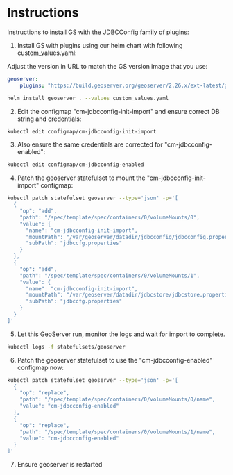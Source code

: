 # Instructions 

Instructions to install GS with the JDBCConfig family of plugins:

1. Install GS with plugins using our helm chart with following custom_values.yaml:

Adjust the version in URL to match the GS version image that you use:

```yaml
geoserver:
    plugins: "https://build.geoserver.org/geoserver/2.26.x/ext-latest/geoserver-2.26-SNAPSHOT-wps-plugin.zip https://build.geoserver.org/geoserver/2.26.x/ext-latest/geoserver-2.26-SNAPSHOT-wps-cluster-hazelcast-plugin.zip https://build.geoserver.org/geoserver/2.26.x/community-latest/geoserver-2.26-SNAPSHOT-jdbcconfig-plugin.zip https://build.geoserver.org/geoserver/2.26.x/community-latest/geoserver-2.26-SNAPSHOT-jdbcstore-plugin.zip https://build.geoserver.org/geoserver/2.26.x/community-latest/geoserver-2.26-SNAPSHOT-hz-cluster-plugin.zip"
```

```sh
helm install geoserver . --values custom_values.yaml
```

2. Edit the configmap "cm-jdbcconfig-init-import" and ensure correct DB string and credentials:

```sh
kubectl edit configmap/cm-jdbcconfig-init-import
```

3. Also ensure the same credentials are corrected for "cm-jdbcconfig-enabled":

```sh
kubectl edit configmap/cm-jdbcconfig-enabled
```

4. Patch the geoserver statefulset to mount the "cm-jdbcconfig-init-import" configmap:

```sh
kubectl patch statefulset geoserver --type='json' -p='[
  {
    "op": "add",
    "path": "/spec/template/spec/containers/0/volumeMounts/0",
    "value": {
      "name": "cm-jdbcconfig-init-import",
      "mountPath": "/var/geoserver/datadir/jdbcconfig/jdbcconfig.properties",
      "subPath": "jdbccfg.properties"
    }
  },
  {
    "op": "add",
    "path": "/spec/template/spec/containers/0/volumeMounts/1",
    "value": {
      "name": "cm-jdbcconfig-init-import",
      "mountPath": "/var/geoserver/datadir/jdbcstore/jdbcstore.properties",
      "subPath": "jdbccfg.properties"
    }
  }
]'
```

5. Let this GeoServer run, monitor the logs and wait for import to complete.

```sh
kubectl logs -f statefulsets/geoserver
```

6. Patch the geoserver statefulset to use the "cm-jdbcconfig-enabled" configmap now:

```sh
kubectl patch statefulset geoserver --type='json' -p='[
  {
    "op": "replace",
    "path": "/spec/template/spec/containers/0/volumeMounts/0/name",
    "value": "cm-jdbcconfig-enabled"
  },
  {
    "op": "replace",
    "path": "/spec/template/spec/containers/0/volumeMounts/1/name",
    "value": "cm-jdbcconfig-enabled"
  }
]'
```

7. Ensure geoserver is restarted